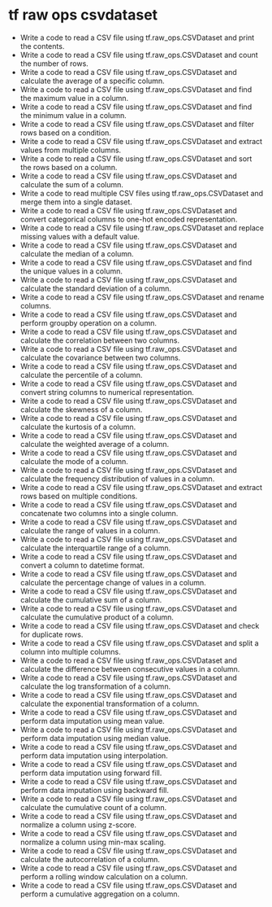 # tf raw ops csvdataset

- Write a code to read a CSV file using tf.raw_ops.CSVDataset and print the contents.
- Write a code to read a CSV file using tf.raw_ops.CSVDataset and count the number of rows.
- Write a code to read a CSV file using tf.raw_ops.CSVDataset and calculate the average of a specific column.
- Write a code to read a CSV file using tf.raw_ops.CSVDataset and find the maximum value in a column.
- Write a code to read a CSV file using tf.raw_ops.CSVDataset and find the minimum value in a column.
- Write a code to read a CSV file using tf.raw_ops.CSVDataset and filter rows based on a condition.
- Write a code to read a CSV file using tf.raw_ops.CSVDataset and extract values from multiple columns.
- Write a code to read a CSV file using tf.raw_ops.CSVDataset and sort the rows based on a column.
- Write a code to read a CSV file using tf.raw_ops.CSVDataset and calculate the sum of a column.
- Write a code to read multiple CSV files using tf.raw_ops.CSVDataset and merge them into a single dataset.
- Write a code to read a CSV file using tf.raw_ops.CSVDataset and convert categorical columns to one-hot encoded representation.
- Write a code to read a CSV file using tf.raw_ops.CSVDataset and replace missing values with a default value.
- Write a code to read a CSV file using tf.raw_ops.CSVDataset and calculate the median of a column.
- Write a code to read a CSV file using tf.raw_ops.CSVDataset and find the unique values in a column.
- Write a code to read a CSV file using tf.raw_ops.CSVDataset and calculate the standard deviation of a column.
- Write a code to read a CSV file using tf.raw_ops.CSVDataset and rename columns.
- Write a code to read a CSV file using tf.raw_ops.CSVDataset and perform groupby operation on a column.
- Write a code to read a CSV file using tf.raw_ops.CSVDataset and calculate the correlation between two columns.
- Write a code to read a CSV file using tf.raw_ops.CSVDataset and calculate the covariance between two columns.
- Write a code to read a CSV file using tf.raw_ops.CSVDataset and calculate the percentile of a column.
- Write a code to read a CSV file using tf.raw_ops.CSVDataset and convert string columns to numerical representation.
- Write a code to read a CSV file using tf.raw_ops.CSVDataset and calculate the skewness of a column.
- Write a code to read a CSV file using tf.raw_ops.CSVDataset and calculate the kurtosis of a column.
- Write a code to read a CSV file using tf.raw_ops.CSVDataset and calculate the weighted average of a column.
- Write a code to read a CSV file using tf.raw_ops.CSVDataset and calculate the mode of a column.
- Write a code to read a CSV file using tf.raw_ops.CSVDataset and calculate the frequency distribution of values in a column.
- Write a code to read a CSV file using tf.raw_ops.CSVDataset and extract rows based on multiple conditions.
- Write a code to read a CSV file using tf.raw_ops.CSVDataset and concatenate two columns into a single column.
- Write a code to read a CSV file using tf.raw_ops.CSVDataset and calculate the range of values in a column.
- Write a code to read a CSV file using tf.raw_ops.CSVDataset and calculate the interquartile range of a column.
- Write a code to read a CSV file using tf.raw_ops.CSVDataset and convert a column to datetime format.
- Write a code to read a CSV file using tf.raw_ops.CSVDataset and calculate the percentage change of values in a column.
- Write a code to read a CSV file using tf.raw_ops.CSVDataset and calculate the cumulative sum of a column.
- Write a code to read a CSV file using tf.raw_ops.CSVDataset and calculate the cumulative product of a column.
- Write a code to read a CSV file using tf.raw_ops.CSVDataset and check for duplicate rows.
- Write a code to read a CSV file using tf.raw_ops.CSVDataset and split a column into multiple columns.
- Write a code to read a CSV file using tf.raw_ops.CSVDataset and calculate the difference between consecutive values in a column.
- Write a code to read a CSV file using tf.raw_ops.CSVDataset and calculate the log transformation of a column.
- Write a code to read a CSV file using tf.raw_ops.CSVDataset and calculate the exponential transformation of a column.
- Write a code to read a CSV file using tf.raw_ops.CSVDataset and perform data imputation using mean value.
- Write a code to read a CSV file using tf.raw_ops.CSVDataset and perform data imputation using median value.
- Write a code to read a CSV file using tf.raw_ops.CSVDataset and perform data imputation using interpolation.
- Write a code to read a CSV file using tf.raw_ops.CSVDataset and perform data imputation using forward fill.
- Write a code to read a CSV file using tf.raw_ops.CSVDataset and perform data imputation using backward fill.
- Write a code to read a CSV file using tf.raw_ops.CSVDataset and calculate the cumulative count of a column.
- Write a code to read a CSV file using tf.raw_ops.CSVDataset and normalize a column using z-score.
- Write a code to read a CSV file using tf.raw_ops.CSVDataset and normalize a column using min-max scaling.
- Write a code to read a CSV file using tf.raw_ops.CSVDataset and calculate the autocorrelation of a column.
- Write a code to read a CSV file using tf.raw_ops.CSVDataset and perform a rolling window calculation on a column.
- Write a code to read a CSV file using tf.raw_ops.CSVDataset and perform a cumulative aggregation on a column.
